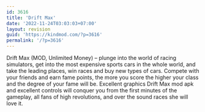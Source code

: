 ```yaml
---
id: 3616
title: 'Drift Max'
date: '2022-11-24T03:03:03+07:00'
layout: revision
guid: 'https://kindmod.com/?p=3616'
permalink: '/?p=3616'
---
```


Drift Max (MOD, Unlimited Money) – plunge into the world of racing simulators, get into the most expensive sports cars in the whole world, and take the leading places, win races and buy new types of cars. Compete with your friends and earn fame points, the more you score the higher your class and the degree of your fame will be. Excellent graphics Drift Max mod apk and excellent controls will conquer you from the first minutes of the gameplay, all fans of high revolutions, and over the sound races she will love it.